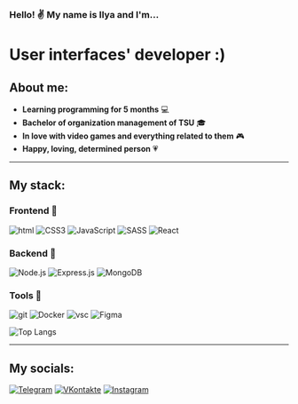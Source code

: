 ### Hello! :v: My name is Ilya and I'm...

# User interfaces' developer :)

## About me:

- **Learning programming for 5 months** :computer:
- **Bachelor of organization management of TSU** :mortar_board:
- **In love with video games and everything related to them** :video_game:
- **Happy, loving, determined person** :heartpulse:

---

## My stack:

### Frontend :flashlight:

![html](https://img.shields.io/badge/HTML-000?style=for-the-badge&logo=html5) ![CSS3](https://img.shields.io/badge/CSS-000?style=for-the-badge&logo=css3) ![JavaScript](https://img.shields.io/badge/JavaScript-000?style=for-the-badge&logo=javascript) ![SASS](https://img.shields.io/badge/SASS-000?style=for-the-badge&logo=sass) ![React](https://img.shields.io/badge/react.js-000?style=for-the-badge&logo=react)

### Backend :battery:

![Node.js](https://img.shields.io/badge/node.js-000?style=for-the-badge&logo=node.js) ![Express.js](https://img.shields.io/badge/express.js-000?style=for-the-badge&logo=express) ![MongoDB](https://img.shields.io/badge/mongodb-000?style=for-the-badge&logo=mongodb)

### Tools :wrench:

![git](https://img.shields.io/badge/git-000?style=for-the-badge&logo=git) ![Docker](https://img.shields.io/badge/docker-000?style=for-the-badge&logo=docker) ![vsc](https://img.shields.io/badge/vsc-000?style=for-the-badge&logo=visualstudiocode) ![Figma](https://img.shields.io/badge/figma-000?style=for-the-badge&logo=figma)

![Top Langs](https://github-readme-stats.vercel.app/api/top-langs/?username=ilvlkv&title_color=FFFFFF&bg_color=000000&text_color=FFFFFF&hide_border=true&border_radius=0)

---

## My socials:

[![Telegram](https://img.shields.io/badge/Telegram-000?style=for-the-badge&logo=telegram)](http://telegram.org/volkov_here) [![VKontakte](https://img.shields.io/badge/VKontakte-000?style=for-the-badge&logo=vk)](http://vk.com/ilvlkv) [![Instagram](https://img.shields.io/badge/Instagram-000?style=for-the-badge&logo=instagram)](http://instagram.org/ilvlkv)
